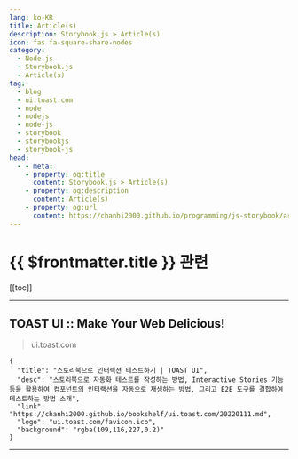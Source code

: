 ```yaml
---
lang: ko-KR
title: Article(s)
description: Storybook.js > Article(s)
icon: fas fa-square-share-nodes
category:
  - Node.js 
  - Storybook.js
  - Article(s)
tag: 
  - blog
  - ui.toast.com
  - node
  - nodejs
  - node-js
  - storybook
  - storybookjs
  - storybook-js
head:
  - - meta:
    - property: og:title
      content: Storybook.js > Article(s)
    - property: og:description
      content: Article(s)
    - property: og:url
      content: https://chanhi2000.github.io/programming/js-storybook/articles/
---
```


# {{ $frontmatter.title }} 관련

<SiteInfo
  name="TOAST UI :: Make Your Web Delicious!"
  desc="TOAST UI is an open-source JavaScript UI library maintained by NHN Cloud."
  url="https://ui.toast.com/"
  logo="ui.toast.com/favicon.ico"
  preview="ui.toast.com/banner.png"/>

[[toc]]

---

## TOAST UI :: Make Your Web Delicious!

> ui.toast.com

```component VPCard
{
  "title": "스토리북으로 인터랙션 테스트하기 | TOAST UI",
  "desc": "스토리북으로 자동화 테스트를 작성하는 방법, Interactive Stories 기능 등을 활용하여 컴포넌트의 인터랙션을 자동으로 재생하는 방법, 그리고 E2E 도구를 결합하여 테스트하는 방법 소개",
  "link": "https://chanhi2000.github.io/bookshelf/ui.toast.com/20220111.md",
  "logo": "ui.toast.com/favicon.ico",
  "background": "rgba(109,116,227,0.2)"
}
```

---

<TagLinks />